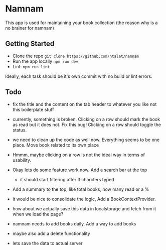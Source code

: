 # Namnam

This app is used for maintaining your book collection (the reason why is a no brainer for namnam)

## Getting Started

- Clone the repo `git clone https://github.com/htalat/namnam`
- Run the app locally `npm run dev`
- Lint: `npm run lint`

Ideally, each task should be it's own commit with no build or lint errors.

## Todo

- fix the title and the content on the tab header to whatever you like not this boilerplate stuff
- currently, something is broken. Clicking on a row should mark the book as read but it does not. Fix this bug! Clicking on a row should toggle the status.
- we need to clean up the code as well now. Everything seems to be one place. Move book related to its own place
- Hmmm, maybe clicking on a row is not the ideal way in terms of usability.
- Okay lets do some feature work now. Add a search bar at the top
  - it should start filtering after 3 charcters typed
- Add a summary to the top, like total books, how many read or a %

- it would be nice to consolidate the logic, Add a BookContextProvider.
- how about we actually save this data in localstorage and fetch from it when we load the page?

- namnam needs to add books daily. Add a way to add books
- maybe also add a delete functionality

- lets save the data to actual server
